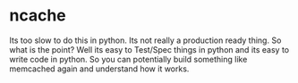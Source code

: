 ncache
======

Its too slow to do this in python.  Its not really a production ready thing.  So what is the point?  Well its easy to Test/Spec things in python and its easy to write code in python.  So you can potentially build something like memcached again and understand how it works.

